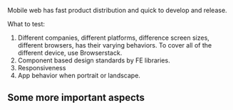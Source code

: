 Mobile web has fast product distribution and quick to develop and release.

What to test:
1. Different companies, different platforms, difference screen sizes, different browsers, has their varying behaviors. To cover all of the different device, use Browserstack.
2. Component based design standards by FE libraries.
3. Responsiveness
4. App behavior when portrait or landscape.
## Some more important aspects

